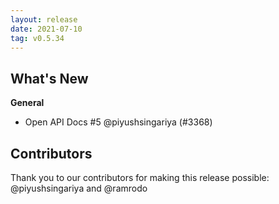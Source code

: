 ```yaml
---
layout: release
date: 2021-07-10
tag: v0.5.34
---
```


## What's New
**General**
- Open API Docs #5 @piyushsingariya (#3368)

## Contributors

Thank you to our contributors for making this release possible:
@piyushsingariya and @ramrodo
 
